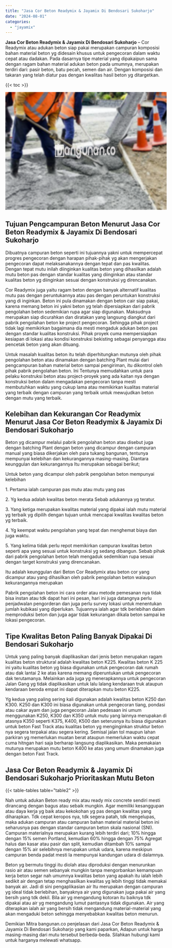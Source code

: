 ```yaml
---
title: "Jasa Cor Beton Readymix & Jayamix Di Bendosari Sukoharjo"
date: "2024-08-01"
categories: 
  - "jayamix"
---
```


**Jasa Cor Beton Readymix & Jayamix Di Bendosari Sukoharjo** – Cor Readymix atau adukan beton siap pakai merupakan campuran komposisi bahan material beton yg didesain khusus untuk pengecoran dalam waktu cepat atau dadakan. Pada dasarnya tipe material yang dipakaipun sama dengan ragam bahan material adukan beton pada umumnya, merupakan terdiri dari: pasir beton, batu pecah, semen dan air. Dengan komposisi dan takaran yang telah diatur pas dengan kwalitas hasil beton yg ditargetkan.

{{< toc >}}

![Jasa Cor Beton Readymix & Jayamix Di Bendosari Sukoharjo](/images/jasa-cor-readymix-48.png)

## Tujuan Pengcampuran Beton Menurut Jasa Cor Beton Readymix & Jayamix Di Bendosari Sukoharjo

Dibuatnya campuran beton seperti ini tujuannya yakni untuk mempercepat progres pengecoran dengan harapan pihak-pihak yg akan mengerjakan pengecoran dapat melaksanakannya dengan tepat dan pas kwalitas. Dengan tepat mutu inilah diinginkan kualitas beton yang dihasilkan adalah mutu beton pas dengan standar kualitas yang diinginkan atau standar kualitas beton yg diinginkan sesuai dengan konstruksi yg direncanakan.

Cor Readymix juga yaitu ragam beton dengan banyak alternatif kualitas mutu pas dengan peruntukannya atau pas dengan peruntukan konstruksi yang di inginkan. Beton ini pula dinamakan dengan beton cair siap pakai, karena memang beton ini yakni beton yg telah dipersiapkan dari pabrik pengolahan beton sedemikian rupa agar siap digunakan. Maksudnya merupakan siap dicurahkan dan diratakan yang langsung diangkut dari pabrik pengolahan beton ke project pengecoran. Sehingga pihak project tidak lagi memikirkan bagaimana dia mesti mengaduk adukan beton pas dengan standar kualitas konstruksi. Pihak proyek cuma mempersiapkan kesiapan di lokasi atau kondisi konstruksi bekisting sebagai penyangga atau pencetak beton yang akan dituang.

Untuk masalah kualitas beton itu telah diperhitungkan mutunya oleh pihak pengolahan beton atau dinamakan dengan batching Plant mulai dari pengcampuran bahan material beton sampai pengiriman, itu dikontrol oleh pihak pabrik pengolahan beton. Ini Tentunya memudahkan untuk para pelaku konstruksi beton atau project-proyek yang ada kaitan nya dengan konstruksi beton dalam mengadakan pengecoran tanpa mesti membutuhkan waktu yang cukup lama atau memikirkan kualitas material yang terbaik dengan campuran yang terbaik untuk mewujudkan beton dengan mutu yang terbaik.

## Kelebihan dan Kekurangan Cor Readymix Menurut Jasa Cor Beton Readymix & Jayamix Di Bendosari Sukoharjo

Beton yg dicampur melalui pabrik pengolahan beton atau disebut juga dengan batching Plant dengan beton yang dicampur dengan campuran manual yang biasa dikerjakan oleh para tukang bangunan, tentunya mempunyai kelebihan dan kekurangannya masing-masing. Diantara keunggulan dan kekurangannya Itu merupakan sebagai berikut;

Untuk beton yang dicampur oleh pabrik pengolahan beton mempunyai kelebihan

1\. Pertama ialah campuran pas mutu atau mutu yang pas

2\. Yg kedua adalah kwalitas beton merata Sebab adukannya yg teratur.

3\. Yang ketiga merupakan kwalitas material yang dipakai ialah mutu material yg terbaik yg dipilih dengan tujuan untuk mencapai kwalitas kwalitas beton yg terbaik.

4\. Yg keempat waktu pengolahan yang tepat dan menghemat biaya dan juga waktu.

5\. Yang kelima tidak perlu repot memikirkan campuran kwalitas beton seperti apa yang sesuai untuk konstruksi yg sedang dibangun. Sebab pihak dari pabrik pengolahan beton telah mengaduk sedemikian rupa sesuai dengan target konstruksi yang direncanakan.

Itu adalah keunggulan dari Beton Cor Readymix atau beton cor yang dicampur atau yang dihasilkan oleh pabrik pengolahan beton walaupun kekurangannya merupakan

Pabrik pengolahan beton ini cara order atau metode pemesanan nya tidak bisa instan atau tdk dapat hari ini pesan, hari ini juga datangnya perlu penjadwalan pengorderan dan juga perlu survey lokasi untuk menentukan jumlah kubikasi yang diperlukan. Tujuannya ialah agar tdk berlebihan dalam memproduksi beton dan juga agar tidak kekurangan dikala beton sampai ke lokasi pengecoran.

## Tipe Kwalitas Beton Paling Banyak Dipakai Di Bendosari Sukoharjo

Untuk yang paling banyak diaplikasikan dari jenis beton merupakan ragam kualitas beton struktural adalah kwalitas beton K225. Kwalitas beton K 225 ini yaitu kualitas beton yg biasa digunakan untuk pengecoran dak rumah atau dak lantai 2 ke atas karena memang diperuntukan untuk pengecoran dak terutamanya. Melainkan ada juga yg menerapkannya untuk pengecoran Jalan Gang yg tidak diaplikasikan untuk lalu lalang kendaraan truk ataupun kendaraan beroda empat ini dapat diterapkan mutu beton K225.

Yg kedua yang paling sering kali digunakan adalah kwalitas beton K250 dan K300. K250 dan K300 ini biasa digunakan untuk pengecoran tiang, pondasi atau cakar ayam dan juga pengecoran Jalan pedesaan ini umum menggunakan K250, K300 dan K350 untuk mutu yang lainnya merupakan di atasnya K350 seperti K375, K400, K500 dan seterusnya itu biasa digunakan untuk beton Fast Track atau kualitas beton yg menginginkan struktur beton nya segera terpakai atau segera kering. Semisal jalan tol maupun lahan parkiran yg memerlukan muatan berat ataupun memerlukan waktu cepat cuma hitngan hari saja berharap langsung diaplikasikan. Maka pemakaian mutunya merupakan mutu beton K400 ke atas yang umum dinamakan juga dengan beton Fast Track.

## Jasa Cor Beton Readymix & Jayamix Di Bendosari Sukoharjo Prioritaskan Mutu Beton

{{< table-tables table="table2" >}}

Nah untuk adukan Beton ready mix atau ready mix concrete sendiri mesti dirancang dengan bagus atau sebaik mungkin. Agar memiliki kesanggupan atau daya kerja yg baik atau kekokohan yg pas dengan kwalitas yang diharapkan. Tdk cepat keropos nya, tdk segera patah, tdk mengelupas, maka adukan campuran atau campuran bahan material material beton ini seharusnya pas dengan standar campuran beton skala nasional (SNI). Campuran materialnya merupakan kurang lebih terdiri dari; 10% hingga dengan 15% semen Portland, kemudian 60% hingga dengan 75% Agregat halus dan kasar atau pasir dan split, kemudian ditambah 10% sampai dengan 15% air selebihnya merupakan untuk udara, karena meskipun campuran benda padat mesti Ia mempunyai kandungan udara di dalamnya.

Beton yg bermutu tinggi itu diolah atau diproduksi dengan menurunkan rasio air atau semen sebanyak mungkin tanpa mengorbankan kemampuan kerja beton segar nah umumnya kwalitas beton yang apakah itu ialah lebih sedikit air dengan tetap menghasilkan kwalitas yg lebih tinggi tidak memakai banyak air. Jadi di sini pengaplikasian air Itu merupakan dengan campuran yg ideal tidak berlebihan, banyaknya air yang digunakan juga pakai air yang bersih yang tdk dekil. Bila air yg mengandung kotoran itu baiknya tdk dipakai atau air yg mengandung lumut pantasnya tidak digunakan. Air yang diterapkan ialah air yang bersih tidak mengandung material-material yang akan mengaduki beton sehingga menyebabkan kwalitas beton menurun.

Demikian Mitra bangunan.co penjelasan dari Jasa Cor Beton Readymix & Jayamix Di Bendosari Sukoharjo yang kami paparkan, Adapun untuk harga masing-masing dari mutu tersebut berbeda-beda. Silahkan hubungi kami untuk harganya melewati whatsapp.
